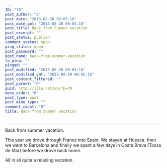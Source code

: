 ```yaml
---
ID: "70"
post_author: "2"
post_date: "2013-08-20 09:05:18"
post_date_gmt: "2013-08-20 09:05:18"
post_title: Back from Summer vacation
post_excerpt: ""
post_status: publish
comment_status: open
ping_status: open
post_password: ""
post_name: back-from-summer-vacation
to_ping: ""
pinged: ""
post_modified: "2013-08-20 09:05:18"
post_modified_gmt: "2013-08-20 09:05:18"
post_content_filtered: ""
post_parent: "0"
guid: http://iliu.net/wp/?p=70
menu_order: "0"
post_type: post
post_mime_type: ""
comment_count: "0"
title: Back from Summer vacation
...
```

---

<p>Back from summer vacation.</p>

<p>This year we drove through France into Spain.  We stayed at Huesca, then we went to Barcelona and finally we spent a few days in Costa Brava (Tossa de Mar) before we drove back home.</p>

<p>All in all quite a relaxing vacation.</p>


